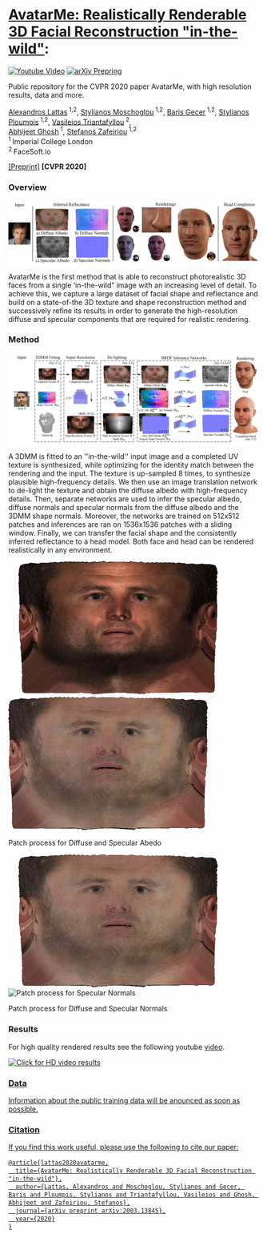 # [AvatarMe: Realistically Renderable 3D Facial Reconstruction "in-the-wild"](https://arxiv.org/abs/2003.13845):
[![Youtube Video](https://img.shields.io/badge/HD%20Video-Results-red?logo=youtube)](https://www.youtube.com/watch?v=fEsgeZPN8Uw)
[![arXiv Prepring](https://img.shields.io/badge/arXiv-Preprint-lightgrey?logo=arxiv)](https://arxiv.org/pdf/2003.13845.pdf)

Public repository for the CVPR 2020 paper AvatarMe, with high resolution results, data and more.

[Alexandros Lattas](https://github.com/lattas)<sup> 1,2</sup>,
[Stylianos Moschoglou](https://www.doc.ic.ac.uk/~sm3515/)<sup> 1,2</sup>,
[Baris Gecer](http://barisgecer.github.io)<sup> 1,2</sup>,
[Stylianos Ploumpis](https://www.imperial.ac.uk/people/s.ploumpis)<sup> 1,2</sup>,
[Vasileios Triantafyllou](https://facesoft.io/company.html)<sup> 2</sup>,
<br/>
[Abhijeet Ghosh](https://www.doc.ic.ac.uk/~ghosh/)<sup> 1</sup>,
[Stefanos Zafeiriou](https://wp.doc.ic.ac.uk/szafeiri/)<sup> 1,2</sup>
<br/>
<sup>1 </sup>Imperial College London
<br/>
<sup>2 </sup>FaceSoft.io

[[Preprint]](https://arxiv.org/pdf/2003.13845.pdf)
__[CVPR 2020]__

### Overview

![Intro Image](img/avatarme_teaser.png "Teaser Image")

AvatarMe is the first method that is able to reconstruct photorealistic 3D faces from a single ‘in-the-wild” image with an increasing level of detail. To achieve this, we capture a large dataset of facial shape and reflectance and build on a state-of-the 3D texture and shape reconstruction method and successively refine its results in order to generate the high-resolution diffuse and specular components that are required for realistic rendering.

### Method

![Method Image](img/avatarme_method.png "Method Image")

A 3DMM is fitted to an ''in-the-wild'' input image 
and a completed UV texture is synthesized,
while optimizing for the identity match between the rendering and the input.
The texture is up-sampled 8 times,
to synthesize plausible high-frequency details.
We then use an image translation network to de-light the texture
and obtain the diffuse albedo with high-frequency details. 
Then, separate networks are used to infer the specular albedo,
diffuse normals and specular normals from the diffuse albedo and the 3DMM shape normals.
Moreover,
the networks are trained on 512x512 patches and inferences are ran on 1536x1536 patches with a sliding window.
Finally,
we can transfer the facial shape and the consistently inferred reflectance
to a head model.
Both face and head can be rendered realistically in any environment.

<p float="left">
  <img src="img/proc_diffAlb.gif" width="400" alt="Patch process for Diffuse Albedo" title="Patch process for Diffuse Albedo" hspace=20/>
  <img src="img/proc_specAlbs.gif" width="400" alt="Patch prosses for Specular Albedo" title="Patch prosses for Specular Albedo">
  <p> Patch process for Diffuse and Specular Abedo</p>
</p>
<p float="left">
  <img src="img/proc_diffNormals.gif" width="400" alt="Patch process for Diffuse Normals" title="Patch process for Diffuse Normals" hspace=20/>
  <img src="img/proc_specNorms.gif" width="400" alt="Patch process for Specular Normals" title="Patch process for Specular Normals"/>
  <p>Patch process for Diffuse and Specular Normals </p>
</p>

### Results

For high quality rendered results see the following youtube [video](https://www.youtube.com/watch?v=fEsgeZPN8Uw).

<a href="https://www.youtube.com/watch?v=fEsgeZPN8Uw">
   <img alt="Click for HD video results" src="img/results_preview.gif" title="Click for HD video results">

### Data
Information about the public training data will be anounced as soon as possible.

### Citation
If you find this work useful, please use the following to cite our paper:
```
@article{lattas2020avatarme,
  title={AvatarMe: Realistically Renderable 3D Facial Reconstruction "in-the-wild"},
  author={Lattas, Alexandros and Moschoglou, Stylianos and Gecer, Baris and Ploumpis, Stylianos and Triantafyllou, Vasileios and Ghosh, Abhijeet and Zafeiriou, Stefanos},
  journal={arXiv preprint arXiv:2003.13845},
  year={2020}
}
```

